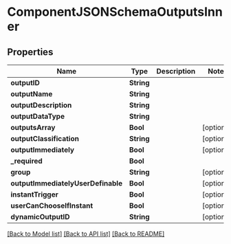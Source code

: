 # ComponentJSONSchemaOutputsInner

## Properties
Name | Type | Description | Notes
------------ | ------------- | ------------- | -------------
**outputID** | **String** |  | 
**outputName** | **String** |  | 
**outputDescription** | **String** |  | 
**outputDataType** | **String** |  | 
**outputsArray** | **Bool** |  | [optional] 
**outputClassification** | **String** |  | [optional] 
**outputImmediately** | **Bool** |  | [optional] 
**_required** | **Bool** |  | 
**group** | **String** |  | [optional] 
**outputImmediatelyUserDefinable** | **Bool** |  | [optional] 
**instantTrigger** | **Bool** |  | [optional] 
**userCanChooseIfInstant** | **Bool** |  | [optional] 
**dynamicOutputID** | **String** |  | [optional] 

[[Back to Model list]](../README.md#documentation-for-models) [[Back to API list]](../README.md#documentation-for-api-endpoints) [[Back to README]](../README.md)


